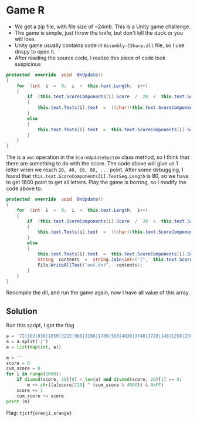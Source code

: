 # Game R

 - We get a zip file, with file size of ~24mb. This is a Unity game
   challenge.
 - The game is simple, just throw the knife, but don't kill the duck or
   you will lose.
 - Unity game usually contains code in `Assembly-CSharp.dll` file, so I
   use dnspy to open it.
- After reading the source code, I realize this piece of code look suspicious
```csharp
protected  override  void  OnUpdate()  
{  
	for  (int  i  =  0;  i  <  this.text.Length;  i++)  
	{  
		if  (this.text.ScoreComponents[i].Score  /  20  <  this.text.ScoreComponents[i].TextSeq.Length  &&  this.text.ScoreComponents[i].Score  %  20  ==  0)  
		{  
			this.text.Texts[i].text  =  ((char)(this.text.ScoreComponents[i].TextSeq[this.text.ScoreComponents[i].Score  /  20]  ^  (int)(this.text.ScoreComponents[i].CumScore  %  4096.0))).ToString();  
		}  
		else  
		{  
			this.text.Texts[i].text  =  this.text.ScoreComponents[i].Score.ToString();   
		}  
	}  
}
```
The is a `xor` operation in the `ScoreUpdateSystem` class method, so I think that there are something to do with the score.
The code above will give us 1 letter when we reach `20, 40, 60, 80, ...` point.
After some debugging, I found that `this.text.ScoreComponents[i].TextSeq.Length` is 80, so we have to get 1600 point to get all letters.
Play the game is borring, so I modify the code above to:
```csharp
protected  override  void  OnUpdate()  
{  
	for  (int  i  =  0;  i  <  this.text.Length;  i++)  
	{  
		if  (this.text.ScoreComponents[i].Score  /  20  <  this.text.ScoreComponents[i].TextSeq.Length  &&  this.text.ScoreComponents[i].Score  %  20  ==  0)  
		{  
			this.text.Texts[i].text  =  ((char)(this.text.ScoreComponents[i].TextSeq[this.text.ScoreComponents[i].Score  /  20]  ^  (int)(this.text.ScoreComponents[i].CumScore  %  4096.0))).ToString();  
		}  
		else  
		{  
			this.text.Texts[i].text  =  this.text.ScoreComponents[i].Score.ToString();
			string  contents  =  string.Join<int>("|",  this.text.ScoreComponents[i].TextSeq);
			File.WriteAllText("out.txt",  contents); 
		}  
	}  
}
```
Recompile the dll, and run the game again, now I have all value of this array.
## Solution
Run this script, I got the flag
```python
a = '72|183|838|1859|3215|969|3196|1786|568|4039|3748|3728|148|1259|2507|126|2265|541|3489|2785|2362|2367|2780|3650|671|2349|335|2815|1526|589|108|3992|303|1120|2133|3654|1408|3739|2548|1455|944|648|943|1628|2643|4068|1730|4016|2496|1479|890|618|749|1257|2127|3392|1054|3244|1627|502|3756|3328|3567|3914|742|1833|3547|1492|3917|2644|1718|1383|1167|1613|2422|3351|790|2925|1097|3747'
a = a.split('|')
a = list(map(int, a))

m = ''
score = 0
cum_score = 0
for i in range(1600):
    if divmod(score, 20)[0] < len(a) and divmod(score, 20)[1] == 0:
        m += chr((a[score//20] ^ (cum_score % 4096)) & 0xFF)
    score += 1
    cum_score += score
print (m)
```

Flag: `tjctf{orenji_orange}`